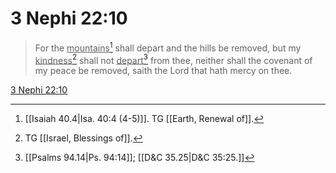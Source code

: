 # 3 Nephi 22:10

> For the <u>mountains</u>[^a] shall depart and the hills be removed, but my <u>kindness</u>[^b] shall not <u>depart</u>[^c] from thee, neither shall the covenant of my peace be removed, saith the Lord that hath mercy on thee.

[3 Nephi 22:10](https://www.churchofjesuschrist.org/study/scriptures/bofm/3-ne/22?lang=eng&id=p10#p10)


[^a]: [[Isaiah 40.4|Isa. 40:4 (4-5)]]. TG [[Earth, Renewal of]].
[^b]: TG [[Israel, Blessings of]].
[^c]: [[Psalms 94.14|Ps. 94:14]]; [[D&C 35.25|D&C 35:25.]]
